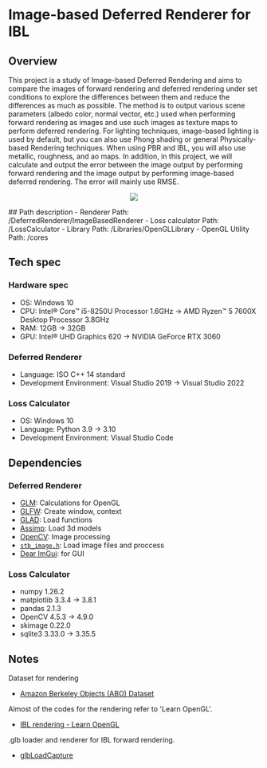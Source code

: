 # Image-based Deferred Renderer for IBL
## Overview
This project is a study of Image-based Deferred Rendering and aims to compare the images of forward rendering and deferred rendering under set conditions to explore the differences between them and reduce the differences as much as possible. The method is to output various scene parameters (albedo color, normal vector, etc.) used when performing forward rendering as images and use such images as texture maps to perform deferred rendering. For lighting techniques, image-based lighting is used by default, but you can also use Phong shading or general Physically-based Rendering techniques. When using PBR and IBL, you will also use metallic, roughness, and ao maps. In addition, in this project, we will calculate and output the error between the image output by performing forward rendering and the image output by performing image-based deferred rendering. The error will mainly use RMSE.
<p align="center">
  <img src="https://github.com/user-attachments/assets/cf256478-5ac0-4f2c-b79f-3798036e321d">
</p>
## Path description
- Renderer Path: /DeferredRenderer/ImageBasedRenderer
- Loss calculator Path: /LossCalculator
- Library Path: /Libraries/OpenGLLibrary
- OpenGL Utility Path: /cores

## Tech spec
### Hardware spec
- OS: Windows 10
- CPU: Intel® Core™ i5-8250U Processor 1.6GHz -> AMD Ryzen™ 5 7600X Desktop Processor 3.8GHz
- RAM: 12GB -> 32GB
- GPU: Intel® UHD Graphics 620 -> NVIDIA GeForce RTX 3060 
### Deferred Renderer
- Language: ISO C++ 14 standard
- Development Environment: Visual Studio 2019 -> Visual Studio 2022
### Loss Calculator
- OS: Windows 10
- Language: Python 3.9 -> 3.10
- Development Environment: Visual Studio Code
## Dependencies
### Deferred Renderer
- [GLM](https://github.com/g-truc/glm): Calculations for OpenGL
- [GLFW](https://glfw.org/): Create window, context
- [GLAD](https://glad.dav1d.de/): Load functions
- [Assimp](https://assimp.org/): Load 3d models
- [OpenCV](https://opencv.org/releases/): Image processing
- [`stb_image.h`](https://github.com/nothings/stb): Load image files and proccess
- [Dear ImGui](https://github.com/ocornut/imgui): for GUI
### Loss Calculator
- numpy 1.26.2
- matplotlib 3.3.4 -> 3.8.1
- pandas 2.1.3
- OpenCV 4.5.3 -> 4.9.0
- skimage 0.22.0
- sqlite3 3.33.0 -> 3.35.5
## Notes
Dataset for rendering
- [Amazon Berkeley Objects (ABO) Dataset](https://amazon-berkeley-objects.s3.amazonaws.com/index.html)

Almost of the codes for the rendering refer to 'Learn OpenGL'.
- [IBL rendering - Learn OpenGL](https://learnopengl.com/PBR/IBL/Diffuse-irradiance)

.glb loader and renderer for IBL forward rendering.
- [glbLoadCapture](https://github.com/Hoyeon9/glbLoadCapture)

